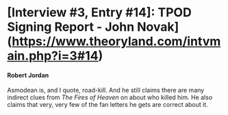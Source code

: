 # [Interview #3, Entry #14]: TPOD Signing Report - John Novak](https://www.theoryland.com/intvmain.php?i=3#14)

#### Robert Jordan

Asmodean is, and I quote, road-kill. And he still claims there are many indirect clues from
*The Fires of Heaven*
on about who killed him. He also claims that very, very few of the fan letters he gets are correct about it.

